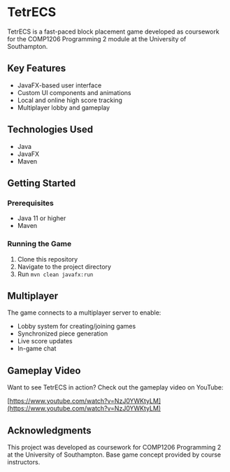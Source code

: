# TetrECS

TetrECS is a fast-paced block placement game developed as coursework for the COMP1206 Programming 2 module at the University of Southampton.

## Key Features

- JavaFX-based user interface
- Custom UI components and animations  
- Local and online high score tracking
- Multiplayer lobby and gameplay

## Technologies Used

- Java
- JavaFX
- Maven

## Getting Started

### Prerequisites

- Java 11 or higher
- Maven

### Running the Game

1. Clone this repository
2. Navigate to the project directory
3. Run `mvn clean javafx:run`

## Multiplayer

The game connects to a multiplayer server to enable:

- Lobby system for creating/joining games
- Synchronized piece generation
- Live score updates
- In-game chat

## Gameplay Video

Want to see TetrECS in action? Check out the gameplay video on YouTube:

[https://www.youtube.com/watch?v=NzJ0YWKtyLM](https://www.youtube.com/watch?v=NzJ0YWKtyLM)

## Acknowledgments

This project was developed as coursework for COMP1206 Programming 2 at the University of Southampton. Base game concept provided by course instructors.
